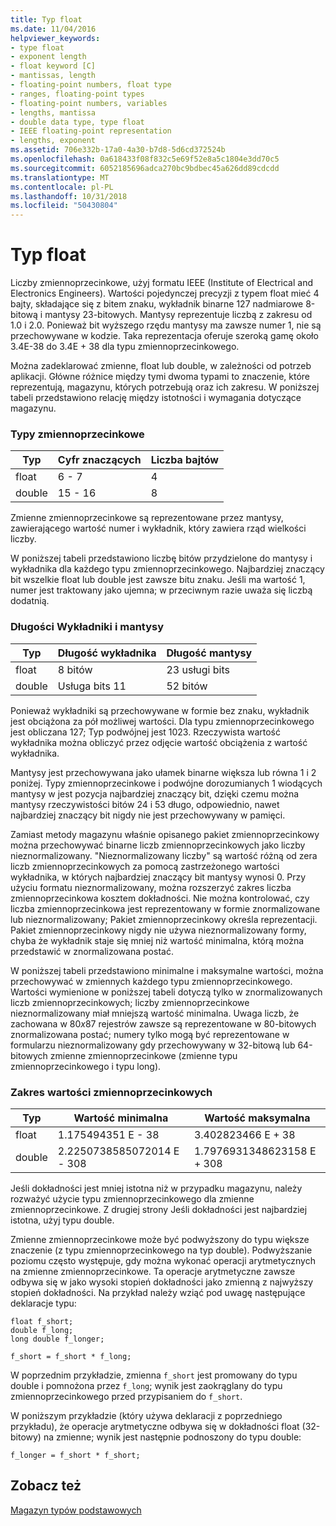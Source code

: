 ```yaml
---
title: Typ float
ms.date: 11/04/2016
helpviewer_keywords:
- type float
- exponent length
- float keyword [C]
- mantissas, length
- floating-point numbers, float type
- ranges, floating-point types
- floating-point numbers, variables
- lengths, mantissa
- double data type, type float
- IEEE floating-point representation
- lengths, exponent
ms.assetid: 706e332b-17a0-4a30-b7d8-5d6cd372524b
ms.openlocfilehash: 0a618433f08f832c5e69f52e8a5c1804e3dd70c5
ms.sourcegitcommit: 6052185696adca270bc9bdbec45a626dd89cdcdd
ms.translationtype: MT
ms.contentlocale: pl-PL
ms.lasthandoff: 10/31/2018
ms.locfileid: "50430804"
---
```

# <a name="type-float"></a>Typ float

Liczby zmiennoprzecinkowe, użyj formatu IEEE (Institute of Electrical and Electronics Engineers). Wartości pojedynczej precyzji z typem float mieć 4 bajty, składające się z bitem znaku, wykładnik binarne 127 nadmiarowe 8-bitową i mantysy 23-bitowych. Mantysy reprezentuje liczbą z zakresu od 1.0 i 2.0. Ponieważ bit wyższego rzędu mantysy ma zawsze numer 1, nie są przechowywane w kodzie. Taka reprezentacja oferuje szeroką gamę około 3.4E-38 do 3.4E + 38 dla typu zmiennoprzecinkowego.

Można zadeklarować zmienne, float lub double, w zależności od potrzeb aplikacji. Główne różnice między tymi dwoma typami to znaczenie, które reprezentują, magazynu, których potrzebują oraz ich zakresu. W poniższej tabeli przedstawiono relację między istotności i wymagania dotyczące magazynu.

### <a name="floating-point-types"></a>Typy zmiennoprzecinkowe

|Typ|Cyfr znaczących|Liczba bajtów|
|----------|------------------------|---------------------|
|float|6 - 7|4|
|double|15 - 16|8|

Zmienne zmiennoprzecinkowe są reprezentowane przez mantysy, zawierającego wartość numer i wykładnik, który zawiera rząd wielkości liczby.

W poniższej tabeli przedstawiono liczbę bitów przydzielone do mantysy i wykładnika dla każdego typu zmiennoprzecinkowego. Najbardziej znaczący bit wszelkie float lub double jest zawsze bitu znaku. Jeśli ma wartość 1, numer jest traktowany jako ujemna; w przeciwnym razie uważa się liczbą dodatnią.

### <a name="lengths-of-exponents-and-mantissas"></a>Długości Wykładniki i mantysy

|Typ|Długość wykładnika|Długość mantysy|
|----------|---------------------|---------------------|
|float|8 bitów|23 usługi bits|
|double|Usługa bits 11|52 bitów|

Ponieważ wykładniki są przechowywane w formie bez znaku, wykładnik jest obciążona za pół możliwej wartości. Dla typu zmiennoprzecinkowego jest obliczana 127; Typ podwójnej jest 1023. Rzeczywista wartość wykładnika można obliczyć przez odjęcie wartość obciążenia z wartość wykładnika.

Mantysy jest przechowywana jako ułamek binarne większa lub równa 1 i 2 poniżej. Typy zmiennoprzecinkowe i podwójne dorozumianych 1 wiodących mantysy w jest pozycja najbardziej znaczący bit, dzięki czemu można mantysy rzeczywistości bitów 24 i 53 długo, odpowiednio, nawet najbardziej znaczący bit nigdy nie jest przechowywany w pamięci.

Zamiast metody magazynu właśnie opisanego pakiet zmiennoprzecinkowy można przechowywać binarne liczb zmiennoprzecinkowych jako liczby nieznormalizowany. "Nieznormalizowany liczby" są wartość różną od zera liczb zmiennoprzecinkowych za pomocą zastrzeżonego wartości wykładnika, w których najbardziej znaczący bit mantysy wynosi 0. Przy użyciu formatu nieznormalizowany, można rozszerzyć zakres liczba zmiennoprzecinkowa kosztem dokładności. Nie można kontrolować, czy liczba zmiennoprzecinkowa jest reprezentowany w formie znormalizowane lub nieznormalizowany; Pakiet zmiennoprzecinkowy określa reprezentacji. Pakiet zmiennoprzecinkowy nigdy nie używa nieznormalizowany formy, chyba że wykładnik staje się mniej niż wartość minimalna, którą można przedstawić w znormalizowana postać.

W poniższej tabeli przedstawiono minimalne i maksymalne wartości, można przechowywać w zmiennych każdego typu zmiennoprzecinkowego. Wartości wymienione w poniższej tabeli dotyczą tylko w znormalizowanych liczb zmiennoprzecinkowych; liczby zmiennoprzecinkowe nieznormalizowany miał mniejszą wartość minimalna. Uwaga liczb, że zachowana w 80*x*87 rejestrów zawsze są reprezentowane w 80-bitowych znormalizowana postać; numery tylko mogą być reprezentowane w formularzu nieznormalizowany gdy przechowywany w 32-bitową lub 64-bitowych zmienne zmiennoprzecinkowe (zmienne typu zmiennoprzecinkowego i typu long).

### <a name="range-of-floating-point-types"></a>Zakres wartości zmiennoprzecinkowych

|Typ|Wartość minimalna|Wartość maksymalna|
|----------|-------------------|-------------------|
|float|1.175494351 E - 38|3.402823466 E + 38|
|double|2.2250738585072014 E - 308|1.7976931348623158 E + 308|

Jeśli dokładności jest mniej istotna niż w przypadku magazynu, należy rozważyć użycie typu zmiennoprzecinkowego dla zmienne zmiennoprzecinkowe. Z drugiej strony Jeśli dokładności jest najbardziej istotna, użyj typu double.

Zmienne zmiennoprzecinkowe może być podwyższony do typu większe znaczenie (z typu zmiennoprzecinkowego na typ double). Podwyższanie poziomu często występuje, gdy można wykonać operacji arytmetycznych na zmienne zmiennoprzecinkowe. Ta operacje arytmetyczne zawsze odbywa się w jako wysoki stopień dokładności jako zmienną z najwyższy stopień dokładności. Na przykład należy wziąć pod uwagę następujące deklaracje typu:

```
float f_short;
double f_long;
long double f_longer;

f_short = f_short * f_long;
```

W poprzednim przykładzie, zmienna `f_short` jest promowany do typu double i pomnożona przez `f_long`; wynik jest zaokrąglany do typu zmiennoprzecinkowego przed przypisaniem do `f_short`.

W poniższym przykładzie (który używa deklaracji z poprzedniego przykładu), że operacje arytmetyczne odbywa się w dokładności float (32-bitowy) na zmienne; wynik jest następnie podnoszony do typu double:

```
f_longer = f_short * f_short;
```

## <a name="see-also"></a>Zobacz też

[Magazyn typów podstawowych](../c-language/storage-of-basic-types.md)